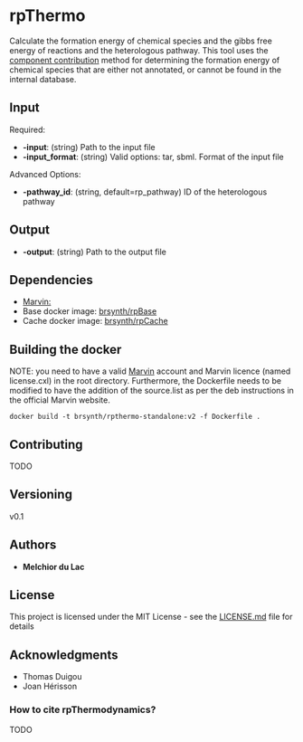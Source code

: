 # rpThermo

Calculate the formation energy of chemical species and the gibbs free energy of reactions and the heterologous pathway. This tool uses the [component contribution](https://gitlab.com/elad.noor/component-contribution) method for determining the formation energy of chemical species that are either not annotated, or cannot be found in the internal database.  

## Input

Required:
* **-input**: (string) Path to the input file
* **-input_format**: (string) Valid options: tar, sbml. Format of the input file

Advanced Options:
* **-pathway_id**: (string, default=rp_pathway) ID of the heterologous pathway

## Output

* **-output**: (string) Path to the output file 

## Dependencies

* [Marvin:](https://chemaxon.com/products/marvin)
* Base docker image: [brsynth/rpBase](https://hub.docker.com/r/brsynth/rpbase)
* Cache docker image: [brsynth/rpCache](https://hub.docker.com/r/brsynth/rpcache)

## Building the docker

NOTE: you need to have a valid [Marvin](https://chemaxon.com/products/marvin/download) account and Marvin licence (named license.cxl) in the root directory. Furthermore, the Dockerfile needs to be modified to have the addition of the source.list as per the deb instructions in the official Marvin website.

```
docker build -t brsynth/rpthermo-standalone:v2 -f Dockerfile .
```

## Contributing

TODO

## Versioning

v0.1

## Authors

* **Melchior du Lac** 

## License

This project is licensed under the MIT License - see the [LICENSE.md](LICENSE.md) file for details

## Acknowledgments

* Thomas Duigou
* Joan Hérisson

### How to cite rpThermodynamics?

TODO
